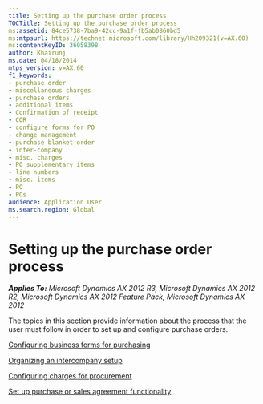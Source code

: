 ```yaml
---
title: Setting up the purchase order process
TOCTitle: Setting up the purchase order process
ms:assetid: 84ce5738-7ba9-42cc-9a1f-fb5ab0860bd5
ms:mtpsurl: https://technet.microsoft.com/library/Hh209321(v=AX.60)
ms:contentKeyID: 36058398
author: Khairunj
ms.date: 04/18/2014
mtps_version: v=AX.60
f1_keywords:
- purchase order
- miscellaneous charges
- purchase orders
- additional items
- Confirmation of receipt
- COR
- configure forms for PO
- change management
- purchase blanket order
- inter-company
- misc. charges
- PO supplementary items
- line numbers
- misc. items
- PO
- POs
audience: Application User
ms.search.region: Global
---
```


# Setting up the purchase order process 


_**Applies To:** Microsoft Dynamics AX 2012 R3, Microsoft Dynamics AX 2012 R2, Microsoft Dynamics AX 2012 Feature Pack, Microsoft Dynamics AX 2012_

The topics in this section provide information about the process that the user must follow in order to set up and configure purchase orders.

[Configuring business forms for purchasing](configuring-business-forms-for-purchasing.md)

[Organizing an intercompany setup](organizing-an-intercompany-setup.md)

[Configuring charges for procurement](configuring-charges-for-procurement.md)

[Set up purchase or sales agreement functionality](set-up-purchase-or-sales-agreement-functionality.md)

  


